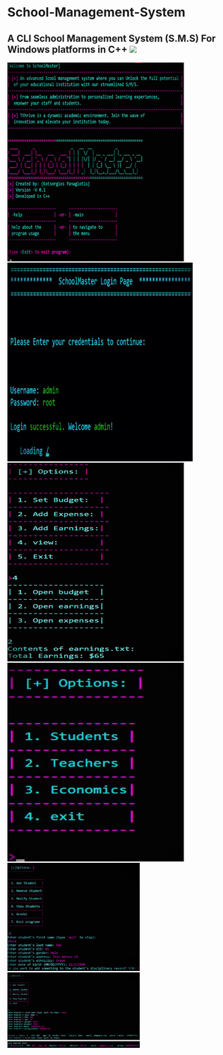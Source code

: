 
# School-Management-System
A CLI School Management System (S.M.S) For Windows platforms in C++
<img src = "https://c4.wallpaperflare.com/wallpaper/935/690/342/c-plus-plus-c-code-wallpaper-preview.jpg">
---
<img src="https://github.com/PanagiotisKots/School-Management-System/blob/main/img/4.jpg" width="400px" height = "450px"> <img src="https://github.com/PanagiotisKots/School-Management-System/blob/main/img/5.jpg" width="420px" height = "450px">
<br>
<img src="https://github.com/PanagiotisKots/School-Management-System/blob/main/img/10.jpg"  width="400px" height = "450px">  <img src="https://github.com/PanagiotisKots/School-Management-System/blob/main/img/6.jpg" width="400px" height = "450px">
<br>
<img src="https://github.com/PanagiotisKots/School-Management-System/blob/main/img/7.jpg" width="300px"> <img src="https://github.com/PanagiotisKots/School-Management-System/blob/main/img/8.jpg" width="300px">
<br>
<img src="https://github.com/PanagiotisKots/School-Management-System/blob/main/img/9.jpg" width="300px">
